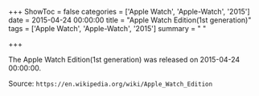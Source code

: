 +++
ShowToc = false
categories = ['Apple Watch', 'Apple-Watch', '2015']
date = 2015-04-24 00:00:00
title = "Apple Watch Edition(1st generation)"
tags = ['Apple Watch', 'Apple-Watch', '2015']
summary = " "

+++

The Apple Watch Edition(1st generation) was released on 2015-04-24 00:00:00.

Source: `https://en.wikipedia.org/wiki/Apple_Watch_Edition`


